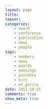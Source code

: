 ```yaml
---
layout: page
title:
teaser:
categories:
    - award
    - conference
    - publication
    - news
    - people
tags:
    - members
    - news
    - awards
    - meetings
    - postdocs
    - kirc
    - wt_garcia
date: 2011-10-21
comments: true
show_meta: true
---
```

